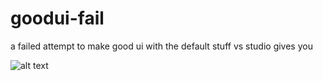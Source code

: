 # goodui-fail
a failed attempt to make good ui with the default stuff vs studio gives you


![alt text](https://i.ibb.co/HzVvK6F/za.png)
